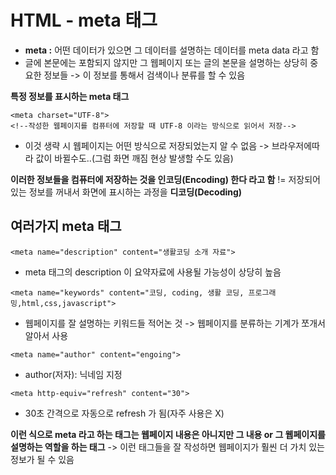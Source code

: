 HTML - meta 태그
===
- **meta :** 어떤 데이터가 있으면 그 데이터를 설명하는 데이터를 meta data 라고 함
- 글에 본문에는 포함되지 않지만 그 웹페이지 또는 글의 본문을 설명하는 상당히 중요한 정보들 -> 이 정보를 통해서 검색이나 분류를 할 수 있음

**특정 정보를 표시하는 meta 태그**
```
<meta charset="UTF-8">
<!--작성한 웹페이지를 컴퓨터에 저장할 때 UTF-8 이라는 방식으로 읽어서 저장-->
```
- 이것 생략 시 웹페이지는 어떤 방식으로 저장되었는지 알 수 없음 -> 브라우저에따라 값이 바뀔수도..(그럼 화면 깨짐 현상 발생할 수도 있음)

**이러한 정보들을 컴퓨터에 저장하는 것을 인코딩(Encoding) 한다 라고 함** != 저장되어있는 정보를 꺼내서 화면에 표시하는 과정을 **디코딩(Decoding)**

여러가지 meta 태그
---
```
<meta name="description" content="생활코딩 소개 자료">
```
- meta 태그의 description 이 요약자료에 사용될 가능성이 상당히 높음

```
<meta name="keywords" content="코딩, coding, 생활 코딩, 프로그래밍,html,css,javascript">
```
- 웹페이지를 잘 설명하는 키워드들 적어논 것 -> 웹페이지를 분류하는 기계가 쪼개서 알아서 사용

```
<meta name="author" content="engoing">
```
- author(저자): 닉네임 지정

```
<meta http-equiv="refresh" content="30">
```
- 30초 간격으로 자동으로 refresh 가 됨(자주 사용은 X)


**이런 식으로 meta 라고 하는 태그는 웹페이지 내용은 아니지만 그 내용 or 그 웹페이지를 설명하는 역할을 하는 태그** 
-> 이런 태그들을 잘 작성하면 웹페이지가 훨씬 더 가치 있는 정보가 될 수 있음
